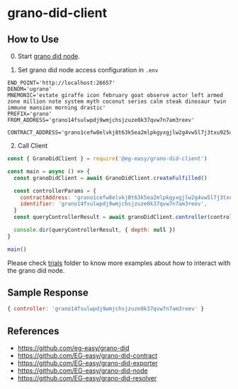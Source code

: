 # grano-did-client

## How to Use
0. Start [grano did node](https://github.com/EG-easy/grano-did-node).

1. Set grano did node access configuration in `.env`
```env
END_POINT='http://localhost:26657'
DENOM='ugrano'
MNEMONIC='estate giraffe icon february goat observe actor left armed zone million note system myth coconut series calm steak dinosaur twin immune mansion morning drastic'
PREFIX='grano'
FROM_ADDRESS='grano14fsulwpdj9wmjchsjzuze0k37qvw7n7am3reev'

CONTRACT_ADDRESS='grano1cefw8elvkj8t63k5ea2mlpkgyxgjlw2g4vw5l7j3txu925ug9ffskc6vhc'
```

2. Call Client
```index.js
const { GranoDidClient } = require('@eg-easy/grano-did-client')

const main = async () => {
  const granoDidClient = await GranoDidClient.createFulfilled()

  const controllerParams = {
    contractAddress: 'grano1cefw8elvkj8t63k5ea2mlpkgyxgjlw2g4vw5l7j3txu925ug9ffskc6vhc',
    identifier: 'grano14fsulwpdj9wmjchsjzuze0k37qvw7n7am3reev',
  }
  const queryControllerResult = await granoDidClient.controller(controllerParams)

  console.dir(queryControllerResult, { depth: null })
}

main()
```

Please check [trials](./trials) folder to know more examples about how to interact with the grano did node.

## Sample Response
```js
{ controller: 'grano14fsulwpdj9wmjchsjzuze0k37qvw7n7am3reev' }
```

## References
- https://github.com/eg-easy/grano-did
- https://github.com/EG-easy/grano-did-contract
- https://github.com/EG-easy/grano-did-exporter
- https://github.com/EG-easy/grano-did-node
- https://github.com/EG-easy/grano-did-resolver
